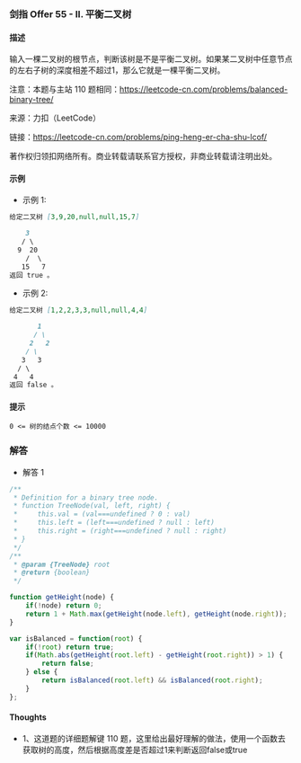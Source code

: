 ### 剑指 Offer 55 - II. 平衡二叉树

#### 描述

输入一棵二叉树的根节点，判断该树是不是平衡二叉树。如果某二叉树中任意节点的左右子树的深度相差不超过1，那么它就是一棵平衡二叉树。

注意：本题与主站 110 题相同：https://leetcode-cn.com/problems/balanced-binary-tree/

来源：力扣（LeetCode）

链接：https://leetcode-cn.com/problems/ping-heng-er-cha-shu-lcof/

著作权归领扣网络所有。商业转载请联系官方授权，非商业转载请注明出处。

#### 示例

+ 示例 1:
```md
给定二叉树 [3,9,20,null,null,15,7]

    3
   / \
  9  20
    /  \
   15   7
返回 true 。
```
+ 示例 2:
```md
给定二叉树 [1,2,2,3,3,null,null,4,4]

       1
      / \
     2   2
    / \
   3   3
  / \
 4   4
返回 false 。
```


#### 提示
```md
0 <= 树的结点个数 <= 10000
```

### 解答

+ 解答 1
```js
/**
 * Definition for a binary tree node.
 * function TreeNode(val, left, right) {
 *     this.val = (val===undefined ? 0 : val)
 *     this.left = (left===undefined ? null : left)
 *     this.right = (right===undefined ? null : right)
 * }
 */
/**
 * @param {TreeNode} root
 * @return {boolean}
 */

function getHeight(node) {
    if(!node) return 0;
    return 1 + Math.max(getHeight(node.left), getHeight(node.right));
}

var isBalanced = function(root) {
    if(!root) return true;
    if(Math.abs(getHeight(root.left) - getHeight(root.right)) > 1) {
        return false;
    } else {
        return isBalanced(root.left) && isBalanced(root.right);
    }
};
```

#### Thoughts

+ 1、这道题的详细题解键 110 题，这里给出最好理解的做法，使用一个函数去获取树的高度，然后根据高度差是否超过1来判断返回false或true